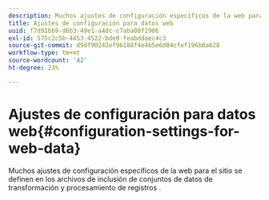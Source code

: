 ```yaml
---
description: Muchos ajustes de configuración específicos de la web para el sitio se definen en los archivos de inclusión de conjuntos de datos de transformación y procesamiento de registros .
title: Ajustes de configuración para datos web
uuid: f7d91bb9-d6b3-49e1-a4dc-c7aba08f2906
exl-id: 575c2c5b-4453-4522-bde0-feabddaec4c3
source-git-commit: d9df90242ef96188f4e4b5e6d04cfef196b0a628
workflow-type: tm+mt
source-wordcount: '42'
ht-degree: 23%

---
```


# Ajustes de configuración para datos web{#configuration-settings-for-web-data}

Muchos ajustes de configuración específicos de la web para el sitio se definen en los archivos de inclusión de conjuntos de datos de transformación y procesamiento de registros .
